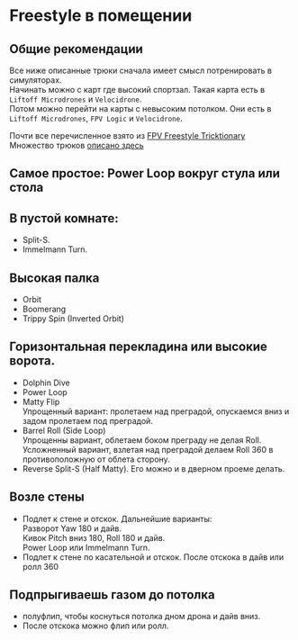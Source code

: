 # Freestyle в помещении

## Общие рекомендации
Все ниже описанные трюки сначала имеет смысл потренировать в симуляторах.  
Начинать можно с карт где высокий спортзал. Такая карта есть в `Liftoff Microdrones` и `Velocidrone`.  
Потом можно перейти на карты с невысоким потолком. Они есть в `Liftoff Microdrones`, `FPV Logic` и `Velocidrone`.  

Почти все перечисленное взято из [FPV Freestyle Tricktionary](Freestyle_Tricktionary.md)  
Множество трюков [описано здесь](20_Tricks.md) 


## Самое простое: Power Loop вокруг стула или стола

## В пустой комнате:  
- Split-S.
- Immelmann Turn. 

## Высокая палка  
- Orbit  
- Boomerang  
- Trippy Spin (Inverted Orbit)  

## Горизонтальная перекладина или высокие ворота.  
- Dolphin Dive  
- Power Loop  
- Matty Flip  
Упрощенный вариант: пролетаем над преградой, опускаемся вниз и задом пролетаем под преградой.
- Barrel Roll (Side Loop)  
Упрощенны вариант, облетаем боком преграду не делая Roll.  
Усложненный вариант, взлетая над преградой делаем Roll 360 в противоположную от облета сторону.
- Reverse Split-S (Half Matty). Его можно и в дверном проеме делать.  

## Возле стены
- Подлет к стене и отскок. Дальнейшие варианты:  
Разворот Yaw 180 и дайв.  
Кивок Pitch вниз 180, Roll 180 и дайв.  
Power Loop или Immelmann Turn.  
- Подлет к стене по касательной и отскок. После отскока в дайв или ролл 360

## Подпрыгиваешь газом до потолка
- полуфлип, чтобы коснуться потолка дном дрона и дайв вниз.  
- После отскока можно флип или ролл.  
